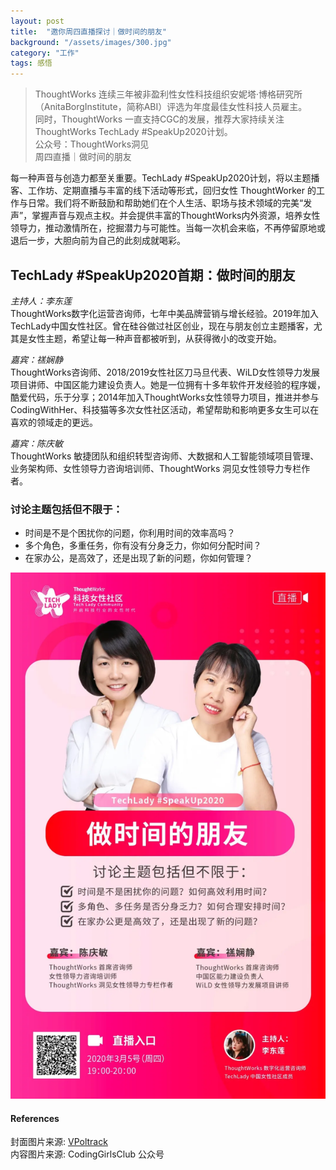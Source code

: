 ```yaml
---
layout: post
title:  "邀你周四直播探讨｜做时间的朋友"
background: "/assets/images/300.jpg"
category: "工作"
tags: 感悟
---
```


> ThoughtWorks 连续三年被非盈利性女性科技组织安妮塔·博格研究所（AnitaBorgInstitute，简称ABI）评选为年度最佳女性科技人员雇主。   
> 同时，ThoughtWorks 一直支持CGC的发展，推荐大家持续关注 ThoughtWorks TechLady #SpeakUp2020计划。    
> 公众号：ThoughtWorks洞见  
> 周四直播｜做时间的朋友  

每一种声音与创造力都至关重要。TechLady #SpeakUp2020计划，将以主题播客、工作坊、定期直播与丰富的线下活动等形式，回归女性 ThoughtWorker 的工作与日常。我们将不断鼓励和帮助她们在个人生活、职场与技术领域的完美“发声”，掌握声音与观点主权。并会提供丰富的ThoughtWorks内外资源，培养女性领导力，推动激情所在，挖掘潜力与可能性。当每一次机会来临，不再停留原地或退后一步，大胆向前为自己的此刻成就喝彩。  

## TechLady #SpeakUp2020首期：做时间的朋友
_主持人：李东莲_    
ThoughtWorks数字化运营咨询师，七年中美品牌营销与增长经验。2019年加入TechLady中国女性社区。曾在硅谷做过社区创业，现在与朋友创立主题播客，尤其是女性主题，希望让每一种声音都被听到，从获得微小的改变开始。  

_嘉宾：禚娴静_  
ThoughtWorks咨询师、2018/2019女性社区刀马旦代表、WiLD女性领导力发展项目讲师、中国区能力建设负责人。她是一位拥有十多年软件开发经验的程序媛，酷爱代码，乐于分享；2014年加入ThoughtWorks女性领导力项目，推进并参与CodingWithHer、科技猫等多次女性社区活动，希望帮助和影响更多女生可以在喜欢的领域走的更远。  

_嘉宾：陈庆敏_  
ThoughtWorks 敏捷团队和组织转型咨询师、大数据和人工智能领域项目管理、业务架构师、女性领导力咨询培训师、ThoughtWorks 洞见女性领导力专栏作者。  

### 讨论主题包括但不限于：
* 时间是不是个困扰你的问题，你利用时间的效率高吗？
* 多个角色，多重任务，你有没有分身乏力，你如何分配时间？
* 在家办公，是高效了，还是出现了新的问题，你如何管理？

![301](../assets/images/301.jpg)

#### References
封面图片来源: [VPoltrack](https://twitter.com/VPoltrack)  
内容图片来源: CodingGirlsClub 公众号 
